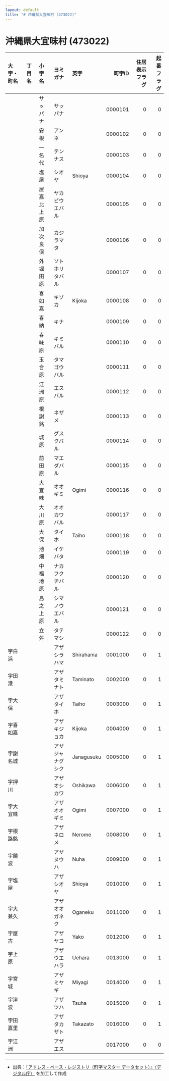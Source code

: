 ```yaml
---
layout: default
title: "# 沖縄県大宜味村 (473022)"
---
```


# 沖縄県大宜味村 (473022)

| 大字・町名 | 丁目名 | 小字名 | ヨミガナ | 英字 | 町字ID | 住居表示フラグ | 起番フラグ |
|:--------|:------|:------|:-----------------|:---------------------|--------:|----------:|--------:|
|  |  | サッパナ | サッパナ |  | 0000101 | 0 | 0 |
|  |  | 安根 | アンネ |  | 0000102 | 0 | 0 |
|  |  | 一名代 | テンナス |  | 0000103 | 0 | 0 |
|  |  | 塩屋 | シオヤ | Shioya | 0000104 | 0 | 0 |
|  |  | 屋嘉比上原 | ヤカビウエバル |  | 0000105 | 0 | 0 |
|  |  | 加次良俣 | カジラマタ |  | 0000106 | 0 | 0 |
|  |  | 外堀田原 | ソトホリタバル |  | 0000107 | 0 | 0 |
|  |  | 喜如嘉 | キゾカ | Kijoka | 0000108 | 0 | 0 |
|  |  | 喜納 | キナ |  | 0000109 | 0 | 0 |
|  |  | 喜味原 | キミバル |  | 0000110 | 0 | 0 |
|  |  | 玉合原 | タマゴウバル |  | 0000111 | 0 | 0 |
|  |  | 江洲原 | エスバル |  | 0000112 | 0 | 0 |
|  |  | 根謝銘 | ネザメ |  | 0000113 | 0 | 0 |
|  |  | 城原 | グスクバル |  | 0000114 | 0 | 0 |
|  |  | 前田原 | マエダバル |  | 0000115 | 0 | 0 |
|  |  | 大宜味 | オオギミ | Ogimi | 0000116 | 0 | 0 |
|  |  | 大川原 | オオカワバル |  | 0000117 | 0 | 0 |
|  |  | 大保 | タイホ | Taiho | 0000118 | 0 | 0 |
|  |  | 池畑 | イケバタ |  | 0000119 | 0 | 0 |
|  |  | 中福地原 | ナカフクヂバル |  | 0000120 | 0 | 0 |
|  |  | 島之上原 | シマノウエバル |  | 0000121 | 0 | 0 |
|  |  | 立舛 | タテマシ |  | 0000122 | 0 | 0 |
| 字白浜 |  |  | アザシラハマ | Shirahama | 0001000 | 0 | 1 |
| 字田港 |  |  | アザタミナト | Taminato | 0002000 | 0 | 1 |
| 字大保 |  |  | アザタイホ | Taiho | 0003000 | 0 | 1 |
| 字喜如嘉 |  |  | アザキジョカ | Kijoka | 0004000 | 0 | 1 |
| 字謝名城 |  |  | アザジャナグシク | Janagusuku | 0005000 | 0 | 1 |
| 字押川 |  |  | アザオシカワ | Oshikawa | 0006000 | 0 | 1 |
| 字大宜味 |  |  | アザオオギミ | Ogimi | 0007000 | 0 | 1 |
| 字根路銘 |  |  | アザネロメ | Nerome | 0008000 | 0 | 1 |
| 字饒波 |  |  | アザヌウハ | Nuha | 0009000 | 0 | 1 |
| 字塩屋 |  |  | アザシオヤ | Shioya | 0010000 | 0 | 1 |
| 字大兼久 |  |  | アザオオガネク | Oganeku | 0011000 | 0 | 1 |
| 字屋古 |  |  | アザヤコ | Yako | 0012000 | 0 | 1 |
| 字上原 |  |  | アザウエハラ | Uehara | 0013000 | 0 | 1 |
| 字宮城 |  |  | アザミヤギ | Miyagi | 0014000 | 0 | 1 |
| 字津波 |  |  | アザツハ | Tsuha | 0015000 | 0 | 1 |
| 字田嘉里 |  |  | アザタカザト | Takazato | 0016000 | 0 | 1 |
| 字江洲 |  |  | アザエス |  | 0017000 | 0 | 0 |

---

- 出典：[「アドレス・ベース・レジストリ（町字マスター データセット）』（デジタル庁）](https://www.digital.go.jp/policies/base_registry_address/) を加工して作成